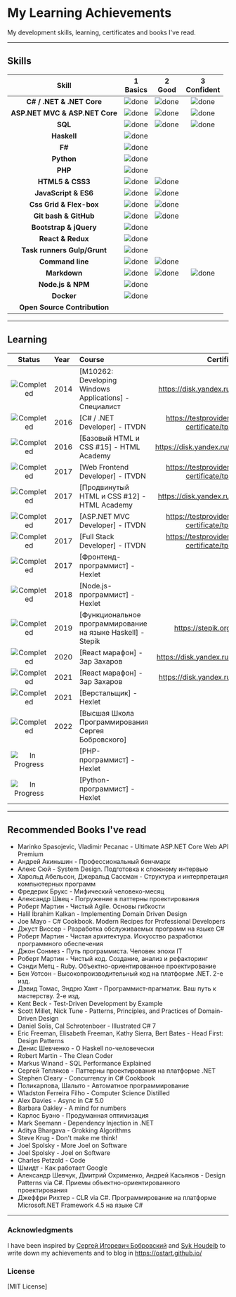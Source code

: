 # My Learning Achievements

My development skills, learning, certificates and books I've read.

----

## Skills

[done]: https://user-images.githubusercontent.com/29199184/32275438-8385f5c0-bf0b-11e7-9406-42265f71e2bd.png "Done"

|               Skill              | 1<br>Basics   | 2<br>Good     | 3<br>Confident | 
|:--------------------------------:|:-------------:|:-------------:|:--------------:|
|**C# / .NET & .NET Core**         | ![done][done] | ![done][done] | ![done][done]  | 
|**ASP.NET MVC & ASP.NET Core**    | ![done][done] | ![done][done] | ![done][done]  |
|**SQL**                           | ![done][done] | ![done][done] | ![done][done]  |
|**Haskell**                       | ![done][done] |               |                |
|**F#**                            | ![done][done] |               |                |
|**Python**                        | ![done][done] |               |                |
|**PHP**                           | ![done][done] |               |                |
|**HTML5 & CSS3**                  | ![done][done] | ![done][done] |                | 
|**JavaScript & ES6**              | ![done][done] | ![done][done] |                |
|**Css Grid & Flex-box**           | ![done][done] | ![done][done] |                |
|**Git bash & GitHub**             | ![done][done] | ![done][done] |                |
|**Bootstrap & jQuery**            | ![done][done] |               |                |
|**React & Redux**                 | ![done][done] |               |                |
|**Task runners Gulp/Grunt**       | ![done][done] |               |                |
|**Command line**                  | ![done][done] | ![done][done] |                |
|**Markdown**                      | ![done][done] | ![done][done] | ![done][done]  |
|**Node.js & NPM**                 | ![done][done] |               |                |
|**Docker**                        | ![done][done] |               |                |
|**Open Source Contribution**      |               |               |                |

----

## Learning

[//]: # (Status images)

[Completed]: https://user-images.githubusercontent.com/29199184/32275438-8385f5c0-bf0b-11e7-9406-42265f71e2bd.png "Completed"
[In Progress]: https://user-images.githubusercontent.com/29199184/34462881-7305ddac-ee4d-11e7-9b57-589424820da4.png "In Progress"
[Soon]: https://user-images.githubusercontent.com/29199184/34462916-d5c37bd4-ee4d-11e7-9f4a-d57f2243281b.png "Soon"

|            Status           |   Year   | Course                                                          |                 Certificate                               |
|:---------------------------:|:---------|:----------------------------------------------------------------|:---------------------------------------------------------:|
| ![Completed][Completed]     | 2014     | [M10262: Developing Windows Applications] - Специалист          | https://disk.yandex.ru/i/glia9c6ZiGQ7VA                   |
| ![Completed][Completed]     | 2016     | [C# / .NET Developer] - ITVDN                                   | https://testprovider.com/ru/search-certificate/tp13694141 |
| ![Completed][Completed]     | 2016     | [Базовый HTML и CSS #15] - HTML Academy                         | https://disk.yandex.ru/i/1jP8PWrIuHzUMw                   |
| ![Completed][Completed]     | 2017     | [Web Frontend Developer] - ITVDN                                | https://testprovider.com/ru/search-certificate/tp61654204 |
| ![Completed][Completed]     | 2017     | [Продвинутый HTML и CSS #12] - HTML Academy                     | https://disk.yandex.ru/i/rKhArrLvvjHmLw                   |
| ![Completed][Completed]     | 2017     | [ASP.NET MVC Developer] - ITVDN                                 | https://testprovider.com/ru/search-certificate/tp46542674 |
| ![Completed][Completed]     | 2017     | [Full Stack Developer] - ITVDN                                  | https://testprovider.com/ru/search-certificate/tp13671838 |
| ![Completed][Completed]     | 2017     | [Фронтенд-программист] - Hexlet                                 |                                                           |
| ![Completed][Completed]     | 2018     | [Node.js-программист] - Hexlet                                  |                                                           |
| ![Completed][Completed]     | 2019     | [Функциональное программирование на языке Haskell] - Stepik     | https://stepik.org/cert/243333                            |
| ![Completed][Completed]     | 2020     | [React марафон] - Зар Захаров                                   | https://disk.yandex.ru/i/-Xf7SsLKVqydzA                   |
| ![Completed][Completed]     | 2021     | [React марафон] - Зар Захаров                                   | https://disk.yandex.ru/i/YAkPfqtxix8bGA                   |
| ![Completed][Completed]     | 2021     | [Верстальщик] - Hexlet                                          |                                                           |
| ![Completed][Completed]     | 2022     | [Высшая Школа Программирования Сергея Бобровского]              |                                                           |
| ![In Progress][In Progress] |          | [PHP-программист] - Hexlet                                      |                                                           |
| ![In Progress][In Progress] |          | [Python-программист] - Hexlet                                   |                                                           |


----

## Recommended Books I've read

* Marinko Spasojevic, Vladimir Pecanac - Ultimate ASP.NET Core Web API Premium
* Андрей Акиньшин - Профессиональный бенчмарк
* Алекс Сюй - System Design. Подготовка к сложному интервью
* Харольд Абельсон, Джеральд Сассман - Структура и интерпретация компьютерных программ
* Фредерик Брукс - Мифический человеко-месяц
* Александр Швец - Погружение в паттерны проектирования
* Роберт Мартин - Чистый Agile. Основы гибкости
* Halil İbrahim Kalkan - Implementing Domain Driven Design
* Joe Mayo - C# Cookbook. Modern Recipes for Professional Developers
* Джуст Виссер - Разработка обслуживаемых программ на языке C#
* Роберт Мартин - Чистая архитектура. Искусство разработки программного обеспечения
* Джон Сонмез - Путь программиста. Человек эпохи IT
* Роберт Мартин - Чистый код. Создание, анализ и рефакторинг
* Сэнди Метц - Ruby. Объектно-ориентированное проектирование
* Бен Уотсон - Высокопроизводительный код на платформе .NET. 2-е изд.
* Дэвид Томас, Эндрю Хант - Программист-прагматик. Ваш путь к мастерству. 2-е изд.
* Kent Beck - Test-Driven Development by Example
* Scott Millet, Nick Tune - Patterns, Principles, and Practices of Domain-Driven Design
* Daniel Solis, Cal Schrotenboer - Illustrated C# 7
* Eric Freeman, Elisabeth Freeman, Kathy Sierra, Bert Bates - Head First: Design Patterns
* Денис Шевченко - О Haskell по-человечески
* Robert Martin - The Clean Coder
* Markus Winand - SQL Performance Explained
* Сергей Тепляков - Паттерны проектирования на платформе .NET
* Stephen Cleary - Concurrency in C# Cookbook
* Поликарпова, Шалыто - Автоматное программирование
* Wladston Ferreira Filho - Computer Science Distilled
* Alex Davies - Async in C# 5.0
* Barbara Oakley - A mind for numbers
* Карлос Буэно - Продуманная оптимизация
* Mark Seemann - Dependency Injection in .NET
* Aditya Bhargava - Grokking Algorithms
* Steve Krug - Don't make me think!
* Joel Spolsky - More Joel on Software
* Joel Spolsky - Joel on Software
* Charles Petzold - Code
* Шмидт - Как работает Google
* Александр Шевчук, Дмитрий Охрименко, Андрей Касьянов - Design Patterns via C#. Приемы объектно-ориентированного проектирования
* Джеффри Рихтер - CLR via C#. Программирование на платформе Microsoft.NET Framework 4.5 на языке C#

----

### Acknowledgments

I have been inspired by [Сергей Игоревич Бобровский](https://vk.com/lambda_brain) and [Syk Houdeib](https://github.com/Syknapse/My-Learning-Tracker-first-ten-months/) to write down my achievements and to blog in https://ostart.github.io/

### License

[MIT License]